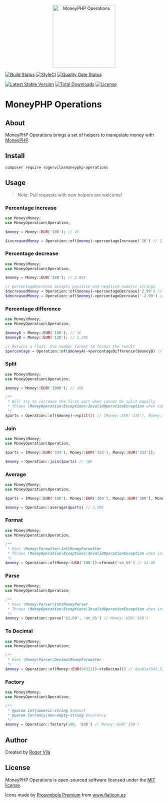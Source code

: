 <p align="center"><img width="200" src="https://i.ibb.co/YpVGRZP/money-management.png" alt="MoneyPHP Operations" /></p>

[![Build Status](https://github.com/rogervila/moneyphp-operations/workflows/build/badge.svg)](https://github.com/rogervila/moneyphp-operations/actions)
[![StyleCI](https://github.styleci.io/repos/588556534/shield?branch=main)](https://github.styleci.io/repos/588556534)
[![Quality Gate Status](https://sonarcloud.io/api/project_badges/measure?project=rogervila_moneyphp-operations&metric=alert_status)](https://sonarcloud.io/dashboard?id=rogervila_moneyphp-operations)
<!--[![Coverage](https://sonarcloud.io/api/project_badges/measure?project=rogervila_moneyphp-operations&metric=coverage)](https://sonarcloud.io/dashboard?id=rogervila_moneyphp-operations)-->

[![Latest Stable Version](https://poser.pugx.org/rogervila/moneyphp-operations/v/stable)](https://packagist.org/packages/rogervila/moneyphp-operations)
[![Total Downloads](https://poser.pugx.org/rogervila/moneyphp-operations/downloads)](https://packagist.org/packages/rogervila/moneyphp-operations)
[![License](https://poser.pugx.org/rogervila/moneyphp-operations/license)](https://packagist.org/packages/rogervila/moneyphp-operations)

# MoneyPHP Operations

## About

MoneyPHP Operations brings a set of helpers to manipulate money with [MoneyPHP](https://www.moneyphp.org).

## Install

```
composer require rogervila/moneyphp-operations
```

## Usage

> Note: Pull requests with new helpers are welcome!

### Percentage increase

```php
use Money\Money; 
use MoneyOperation\Operation;

$money = Money::EUR('100'); // 1€

$increasedMoney = Operation::of($money)->percentageIncrease('20') // 1.20€
```

### Percentage decrease

```php
use Money\Money; 
use MoneyOperation\Operation;

$money = Money::EUR('288'); // 2.88€

// percentageDecrease accepts positive and negative numeric strings
$decreasedMoney = Operation::of($money)->percentageDecrease('2.99') // 2.79€
$decreasedMoney = Operation::of($money)->percentageDecrease('-2.99') // 2.79€
```

### Percentage difference

```php
use Money\Money; 
use MoneyOperation\Operation;

$moneyA = Money::EUR('100'); // 1€
$moneyB = Money::EUR('120'); // 1.20€

// Returns a float. Use number_format to format the result 
$percentage = Operation::of($moneyA)->percentageDifference($moneyB) // 20.0
```

### Split

```php
use Money\Money; 
use MoneyOperation\Operation;

$money = Money::EUR('1000'); // 10€

/**
 * Will try to increase the first part when cannot be split equally
 * Throws \MoneyOperation\Exceptions\InvalidOperationException when cannot be split at all (for very low values mainly)
 */
$parts = Operation::of($money)->split(3) // [Money::EUR('334'), Money::EUR('333'), Money::EUR('333')]
```

### Join

```php
use Money\Money; 
use MoneyOperation\Operation;

$parts = [Money::EUR('334'), Money::EUR('333'), Money::EUR('333')];

$money = Operation::join($parts) // 10€
```

### Average

```php
use Money\Money; 
use MoneyOperation\Operation;

$parts = [Money::EUR('100'), Money::EUR('200'), Money::EUR('300'), Money::EUR('400')];

$money = Operation::average($parts) // 2,50€
```

### Format

```php
use Money\Money; 
use MoneyOperation\Operation; 

/** 
 * Uses \Money\Formatter\IntlMoneyFormatter
 * Throws \MoneyOperation\Exceptions\InvalidOperationException when intl extension is not available
 */
$money = Operation::of(Money::USD('100'))->format('en_US') // $1.00 
```

### Parse

```php
use Money\Money; 
use MoneyOperation\Operation; 

/** 
 * Uses \Money\Parser\IntlMoneyParser
 * Throws \MoneyOperation\Exceptions\InvalidOperationException when intl extension is not available
 */
$money = Operation::parse('$1.00', 'en_US') // Money::USD('100') 
```

### To Decimal

```php
use Money\Money; 
use MoneyOperation\Operation; 

/** 
 * Uses \Money\Parser\DecimalMoneyFormatter
 */
$money = Operation::of(Money::EUR(54321))->toDecimal() // double(543.21) 
```

### Factory

```php
use Money\Money; 
use MoneyOperation\Operation; 

/**
 * @param int|numeric-string $amount
 * @param Currency|non-empty-string $currency
 */
$money = Operation::factory(100, 'EUR') // Money::EUR('100') 
```

## Author

Created by [Roger Vilà](https://rogervila.es)

## License

MoneyPHP Operations is open-sourced software licensed under the [MIT license](https://opensource.org/licenses/MIT).

Icons made by <a href="https://www.flaticon.es/autores/prosymbols-premium" title="Freepik">Prosymbols Premium</a> from <a href="https://www.flaticon.es/iconos-gratis/administracion-del-dinero" title="Flaticon">www.flaticon.es</a>
